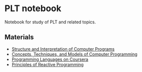 PLT notebook
============

Notebook for study of PLT and related topics.

Materials
---------
* [Structure and Interpretation of Computer Programs](http://mitpress.mit.edu/sicp)
* [Concepts, Techniques, and Models of Computer Programming](http://www.info.ucl.ac.be/~pvr/book.html)
* [Programming Languages on Coursera](https://www.coursera.org/course/proglang)
* [Principles of Reactive Programming](https://www.coursera.org/course/reactive)
